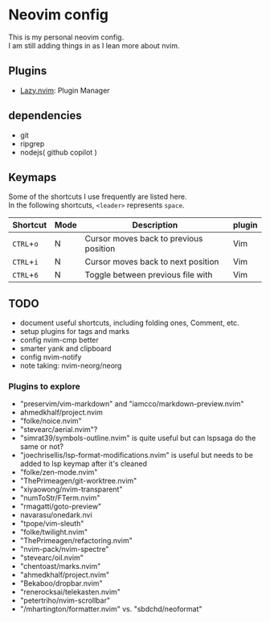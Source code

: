 # Neovim config
This is my personal neovim config.<br>
I am still adding things in as I lean more about nvim.<br>

## Plugins
+ [Lazy.nvim](https://github.com/folke/lazy.nvim): Plugin Manager

## dependencies
+ git
+ ripgrep
+ nodejs( github copilot )

## Keymaps
Some of the shortcuts I use frequently are listed here. <br>
In the following shortcuts, `<leader>` represents `space`.<br>

| Shortcut          | Mode     | Description                                                              | plugin                      |
|-------------------|----------|--------------------------------------------------------------------------|-----------------------------|
| `CTRL`+`o`        | N        | Cursor moves back to previous position                                   | Vim                         |
| `CTRL`+`i`        | N        | Cursor moves back to next position                                       | Vim                         |
| `CTRL`+`6`        | N        | Toggle between previous file with                                        | Vim                         |


## TODO
- document useful shortcuts, including folding ones, Comment, etc.
- setup plugins for tags and marks
- config nvim-cmp better
- smarter yank and clipboard
- config nvim-notify
- note taking: nvim-neorg/neorg

### Plugins to explore
- "preservim/vim-markdown" and "iamcco/markdown-preview.nvim"
- ahmedkhalf/project.nvim
- "folke/noice.nvim"
- "stevearc/aerial.nvim"?
- "simrat39/symbols-outline.nvim" is quite useful but can lspsaga do the same or not?
- "joechrisellis/lsp-format-modifications.nvim" is useful but needs to be added to lsp keymap after it's cleaned
- "folke/zen-mode.nvim"
- "ThePrimeagen/git-worktree.nvim"
- "xiyaowong/nvim-transparent"
- "numToStr/FTerm.nvim"
- "rmagatti/goto-preview"
- navarasu/onedark.nvi
- "tpope/vim-sleuth"
- "folke/twilight.nvim"
- "ThePrimeagen/refactoring.nvim"
- "nvim-pack/nvim-spectre"
- "stevearc/oil.nvim"
- "chentoast/marks.nvim"
- "ahmedkhalf/project.nvim"
- "Bekaboo/dropbar.nvim"
- "renerocksai/telekasten.nvim"
- "petertriho/nvim-scrollbar"
- "/mhartington/formatter.nvim" vs. "sbdchd/neoformat"

